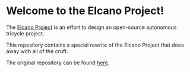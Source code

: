 # Welcome to the Elcano Project!

The [Elcano Project](http://elcanoproject.org) is an effort to design an open-source autonomous tricycle project.

This repository contains a special rewrite of the Elcano Project that does away with all of the cruft.

The original repository can be found [here](https://github.com/elcano/elcano).
